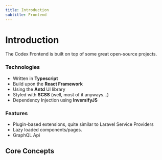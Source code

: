 ```yaml
---
title: Introduction
subtitle: Frontend
---
```



# Introduction
The Codex Frontend is built on top of some great open-source projects.  

### Technologies
- Written in **Typescript** 
- Build upon the **React Framework** 
- Using the **Antd** UI library 
- Styled with **SCSS** (well, most of it anyways...)
- Dependency Injection using **InversifyJS**

### Features
- Plugin-based extensions, quite similar to Laravel Service Providers  
- Lazy loaded components/pages.
- GraphQL Api



## Core Concepts

